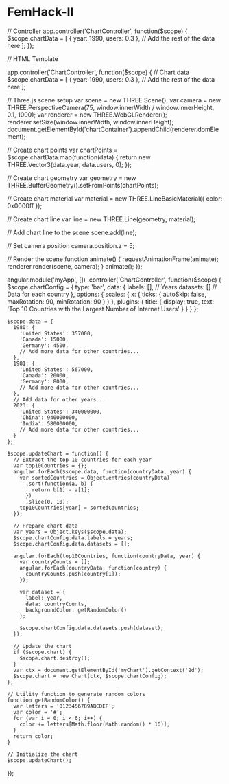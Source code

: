 # FemHack-II


 // Controller
app.controller('ChartController', function($scope) {
  $scope.chartData = [
    { year: 1990, users: 0.3 },
    // Add the rest of the data here
  ];
});

// HTML Template
<div ng-controller="ChartController">
  <div id="chartContainer"></div>
</div>

app.controller('ChartController', function($scope) {
  // Chart data
  $scope.chartData = [
    { year: 1990, users: 0.3 },
    // Add the rest of the data here
  ];

  // Three.js scene setup
  var scene = new THREE.Scene();
  var camera = new THREE.PerspectiveCamera(75, window.innerWidth / window.innerHeight, 0.1, 1000);
  var renderer = new THREE.WebGLRenderer();
  renderer.setSize(window.innerWidth, window.innerHeight);
  document.getElementById('chartContainer').appendChild(renderer.domElement);

  // Create chart points
  var chartPoints = $scope.chartData.map(function(data) {
    return new THREE.Vector3(data.year, data.users, 0);
  });

  // Create chart geometry
  var geometry = new THREE.BufferGeometry().setFromPoints(chartPoints);

  // Create chart material
  var material = new THREE.LineBasicMaterial({ color: 0x0000ff });

  // Create chart line
  var line = new THREE.Line(geometry, material);

  // Add chart line to the scene
  scene.add(line);

  // Set camera position
  camera.position.z = 5;

  // Render the scene
  function animate() {
    requestAnimationFrame(animate);
    renderer.render(scene, camera);
  }
  animate();
});

angular.module('myApp', [])
  .controller('ChartController', function($scope) {
    $scope.chartConfig = {
      type: 'bar',
      data: {
        labels: [], // Years
        datasets: [] // Data for each country
      },
      options: {
        scales: {
          x: {
            ticks: {
              autoSkip: false,
              maxRotation: 90,
              minRotation: 90
            }
          }
        },
        plugins: {
          title: {
            display: true,
            text: 'Top 10 Countries with the Largest Number of Internet Users'
          }
        }
      }
    };

    $scope.data = {
      1980: {
        'United States': 357000,
        'Canada': 15000,
        'Germany': 4500,
        // Add more data for other countries...
      },
      1981: {
        'United States': 567000,
        'Canada': 20000,
        'Germany': 8000,
        // Add more data for other countries...
      },
      // Add data for other years...
      2023: {
        'United States': 340000000,
        'China': 940000000,
        'India': 580000000,
        // Add more data for other countries...
      }
    };

    $scope.updateChart = function() {
      // Extract the top 10 countries for each year
      var top10Countries = {};
      angular.forEach($scope.data, function(countryData, year) {
        var sortedCountries = Object.entries(countryData)
          .sort(function(a, b) {
            return b[1] - a[1];
          })
          .slice(0, 10);
        top10Countries[year] = sortedCountries;
      });

      // Prepare chart data
      var years = Object.keys($scope.data);
      $scope.chartConfig.data.labels = years;
      $scope.chartConfig.data.datasets = [];

      angular.forEach(top10Countries, function(countryData, year) {
        var countryCounts = [];
        angular.forEach(countryData, function(country) {
          countryCounts.push(country[1]);
        });

        var dataset = {
          label: year,
          data: countryCounts,
          backgroundColor: getRandomColor()
        };

        $scope.chartConfig.data.datasets.push(dataset);
      });

      // Update the chart
      if ($scope.chart) {
        $scope.chart.destroy();
      }
      var ctx = document.getElementById('myChart').getContext('2d');
      $scope.chart = new Chart(ctx, $scope.chartConfig);
    };

    // Utility function to generate random colors
    function getRandomColor() {
      var letters = '0123456789ABCDEF';
      var color = '#';
      for (var i = 0; i < 6; i++) {
        color += letters[Math.floor(Math.random() * 16)];
      }
      return color;
    }

    // Initialize the chart
    $scope.updateChart();
  });
